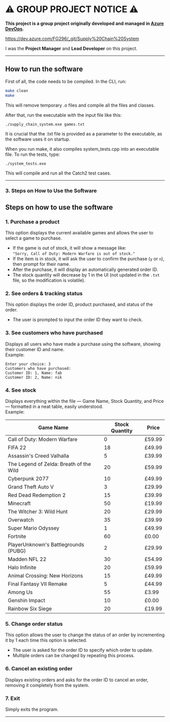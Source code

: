 # ⚠️ GROUP PROJECT NOTICE ⚠️

**This project is a group project originally developed and managed in [Azure DevOps](https://dev.azure.com/FG296/_git/Supply%20Chain%20System).**

https://dev.azure.com/FG296/_git/Supply%20Chain%20System

I was the **Project Manager** and **Lead Developer** on this project.

---

## How to run the software

First of all, the code needs to be compiled. In the CLI, run:

```bash
make clean
make
```

This will remove temporary .o files and compile all the files and classes.

After that, run the executable with the input file like this:
```
./supply_chain_system.exe games.txt
```

It is crucial that the .txt file is provided as a parameter to the executable, as the software uses it on startup.

When you run make, it also compiles system_tests.cpp into an executable file. To run the tests, type:
```
./system_tests.exe
```
This will compile and run all the Catch2 test cases.

---

### 3. Steps on How to Use the Software

## Steps on how to use the software

### 1. Purchase a product  
This option displays the current available games and allows the user to select a game to purchase.  
- If the game is out of stock, it will show a message like:  
  `"Sorry, Call of Duty: Modern Warfare is out of stock."`  
- If the item is in stock, it will ask the user to confirm the purchase (`y` or `n`), then prompt for their name.  
- After the purchase, it will display an automatically generated order ID.  
- The stock quantity will decrease by 1 in the UI (not updated in the `.txt` file, so the modification is volatile).

### 2. See orders & tracking status  
This option displays the order ID, product purchased, and status of the order.  
- The user is prompted to input the order ID they want to check.

### 3. See customers who have purchased  
Displays all users who have made a purchase using the software, showing their customer ID and name.  
Example:  
```
Enter your choice: 3
Customers who have purchased:
Customer ID: 1, Name: fab
Customer ID: 2, Name: nik
```


### 4. See stock  
Displays everything within the file — Game Name, Stock Quantity, and Price — formatted in a neat table, easily understood.  
Example:  

| Game Name                              | Stock Quantity | Price  |
|--------------------------------------|----------------|--------|
| Call of Duty: Modern Warfare         | 0              | £59.99 |
| FIFA 22                              | 18             | £49.99 |
| Assassin's Creed Valhalla            | 5              | £39.99 |
| The Legend of Zelda: Breath of the Wild | 20          | £59.99 |
| Cyberpunk 2077                      | 10             | £49.99 |
| Grand Theft Auto V                   | 3              | £29.99 |
| Red Dead Redemption 2                | 15             | £39.99 |
| Minecraft                          | 50             | £19.99 |
| The Witcher 3: Wild Hunt             | 20             | £29.99 |
| Overwatch                          | 35             | £39.99 |
| Super Mario Odyssey                  | 1              | £49.99 |
| Fortnite                           | 60             | £0.00  |
| PlayerUnknown's Battlegrounds (PUBG)| 2              | £29.99 |
| Madden NFL 22                      | 30             | £54.99 |
| Halo Infinite                     | 20             | £59.99 |
| Animal Crossing: New Horizons       | 15             | £49.99 |
| Final Fantasy VII Remake            | 5              | £44.99 |
| Among Us                          | 55             | £3.99  |
| Genshin Impact                    | 10             | £0.00  |
| Rainbow Six Siege                 | 20             | £19.99 |


### 5. Change order status  
This option allows the user to change the status of an order by incrementing it by 1 each time this option is selected.  
- The user is asked for the order ID to specify which order to update.  
- Multiple orders can be changed by repeating this process.

### 6. Cancel an existing order  
Displays existing orders and asks for the order ID to cancel an order, removing it completely from the system.

### 7. Exit  
Simply exits the program.

---

